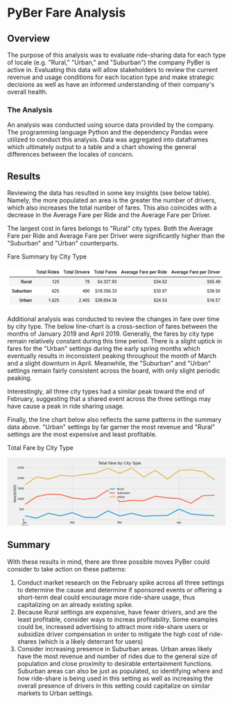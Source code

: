 # PyBer Fare Analysis

## Overview

The purpose of this analysis was to evaluate ride-sharing data for each type of locale (e.g. "Rural," "Urban," and "Suburban") the company PyBer is active in. Evaluating this data will allow stakeholders to review the current revenue and usage conditions for each location type and make strategic decisions as well as have an informed understanding of their company's overall health.

### The Analysis

An analysis was conducted using source data provided by the company. The programming language Python and the dependency Pandas were utilized to conduct this analysis. Data was aggregated into dataframes which ultimately output to a table and a chart showing the general differences between the locales of concern.

## Results

Reviewing the data has resulted in some key insights (see below table). Namely, the more populated an area is the greater the number of drivers, which also increases the total number of fares. This also coincides with a decrease in the Average Fare per Ride and the Average Fare per Driver. 

The largest cost in fares belongs to "Rural" city types. Both the Average Fare per Ride and Average Fare per Driver were significantly higher than the "Suburban" and "Urban" counterparts.

Fare Summary by City Type

![alt text](https://github.com/sever1sd/PyBer_Analysis/blob/e044e57f0777a404a46d2ceafba1b3b205321d54/Resources/Pyber_fare_table.png)


Additional analysis was conducted to review the changes in fare over time by city type. The below line-chart is a cross-section of fares between the months of January 2019 and April 2019. Generally, the fares by city type remain relatively constant during this time period. There is a slight uptick in fares for the "Urban" settings during the early spring months which eventually results in inconsistent peaking throughout the month of March and a slight downturn in April. Meanwhile, the "Suburban" and "Urban" settings remain fairly consistent across the board, with only slight periodic peaking.

Interestingly, all three city types had a similar peak toward the end of February, suggesting that a shared event across the three settings may have cause a peak in ride sharing usage.

Finally, the line chart below also reflects the same patterns in the summary data above. "Urban" settings by far garner the most revenue and "Rural" settings are the most expensive and least profitable.  

Total Fare by City Type

![alt text](https://github.com/sever1sd/PyBer_Analysis/blob/e044e57f0777a404a46d2ceafba1b3b205321d54/Resources/Pyber_fare_summary.png)

## Summary

With these results in mind, there are three possible moves PyBer could consider to take action on these patterns:

1. Conduct market research on the February spike across all three settings to determine the cause and determine if sponsored events or offering a short-term deal could encourage more ride-share usage, thus capitalizing on an already existing spike.
2. Because Rural settings are expensive, have fewer drivers, and are the least profitable, consider ways to increas profitability. Some examples could be, increased advertising to attract more ride-share users or subsidize driver compensation in order to mitigate the high cost of ride-shares (which is a likely deterrant for users)
3. Consider increasing presence in Suburban areas. Urban areas likely have the most revenue and number of rides due to the general size of population and close proximity to desirable entertainment functions. Suburban areas can also be just as populated, so identifying where and how ride-share is being used in this setting as well as increasing the overall presence of drivers in this setting could capitalize on similar markets to Urban settings.
